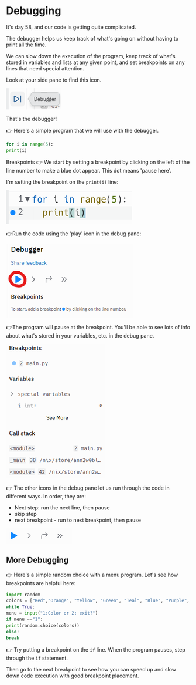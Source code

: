 # Debugging

It's day 58, and our code is getting quite complicated.

The debugger helps us keep track of what's going on without having to print all the time.

We can slow down the execution of the program, keep track of what's stored in variables and lists at any given point, and set breakpoints on any lines that need special attention.

Look at your side pane to find this icon.

![alt text](image.png)

That's the debugger!

👉 Here's a simple program that we will use with the debugger.

```py
for i in range(5):
print(i)
```

Breakpoints
👉 We start by setting a breakpoint by clicking on the left of the line number to make a blue dot appear. This dot means 'pause here'.

I'm setting the breakpoint on the `print(i)` line:

![alt text](image-1.png)

👉Run the code using the 'play' icon in the debug pane:

![alt text](image-2.png)

👉The program will pause at the breakpoint. You'll be able to see lots of info about what's stored in your variables, etc. in the debug pane.

![alt text](image-3.png)

👉 The other icons in the debug pane let us run through the code in different ways. In order, they are:

- Next step: run the next line, then pause
- skip step
- next breakpoint - run to next breakpoint, then pause

![alt text](image-4.png)

## More Debugging

👉 Here's a simple random choice with a menu program. Let's see how breakpoints are helpful here:

```py
import random
colors = ["Red","Orange", "Yellow", "Green", "Teal", "Blue", "Purple", "Violet"]
while True:
menu = input("1:Color or 2: exit?")
if menu =="1":
print(random.choice(colors))
else:
break
```

👉 Try putting a breakpoint on the `if` line. When the program pauses, step through the `if` statement.

Then go to the next breakpoint to see how you can speed up and slow down code execution with good breakpoint placement.
